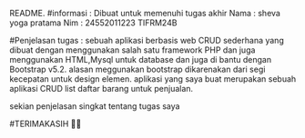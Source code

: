 README.
#informasi : Dibuat untuk memenuhi tugas akhir Nama : sheva yoga pratama Nim : 24552011223 TIFRM24B

#Penjelasan tugas : sebuah aplikasi berbasis web CRUD sederhana yang dibuat dengan menggunakan salah satu framework PHP dan juga menggunakan HTML,Mysql untuk database dan juga di bantu dengan Bootstrap v5.2. alasan meggunakan bootstrap dikarenakan dari segi kecepatan untuk design elemen. aplikasi yang saya buat merupakan sebuah aplikasi CRUD list daftar barang untuk penjualan.

sekian penjelasan singkat tentang tugas saya

#TERIMAKASIH 🙏🙏
